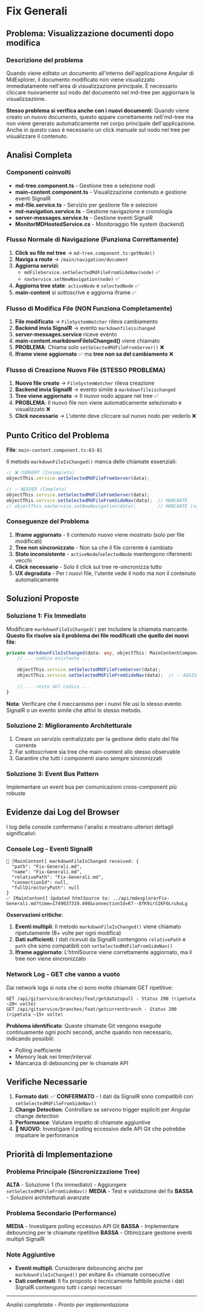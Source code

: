 ﻿# Fix Generali

## Problema: Visualizzazione documenti dopo modifica

### Descrizione del problema

Quando viene editato un documento all'interno dell'applicazione Angular di MdExplorer, il documento modificato non viene visualizzato immediatamente nell'area di visualizzazione principale. È necessario cliccare nuovamente sul nodo del documento nel md-tree per aggiornare la visualizzazione.

**Stesso problema si verifica anche con i nuovi documenti**: Quando viene creato un nuovo documento, questo appare correttamente nell'md-tree ma non viene generato automaticamente nel corpo principale dell'applicazione. Anche in questo caso è necessario un click manuale sul nodo nel tree per visualizzare il contenuto.

## Analisi Completa

### Componenti coinvolti

* **md-tree.component.ts** - Gestione tree e selezione nodi
* **main-content.component.ts** - Visualizzazione contenuto e gestione eventi SignalR
* **md-file.service.ts** - Servizio per gestione file e selezioni
* **md-navigation.service.ts** - Gestione navigazione e cronologia
* **server-messages.service.ts** - Gestione eventi SignalR
* **MonitorMDHostedService.cs** - Monitoraggio file system (backend)

### Flusso Normale di Navigazione (Funziona Correttamente)

1. **Click su file nel tree** → `md-tree.component.ts:getNode()`
2. **Naviga a route** → `/main/navigation/document`
3. **Aggiorna servizi**:
   * `mdFileService.setSelectedMdFileFromSideNav(node)` ✅
   * `navService.setNewNavigation(node)` ✅
4. **Aggiorna tree state**: `activeNode` e `selectedNode` ✅
5. **main-content** si sottoscrive e aggiorna iframe ✅

### Flusso di Modifica File (NON Funziona Completamente)

1. **File modificato** → `FileSystemWatcher` rileva cambiamento
2. **Backend invia SignalR** → evento `markdownfileischanged`
3. **server-messages.service** riceve evento
4. **main-content.markdownFileIsChanged()** viene chiamato
5. **PROBLEMA**: Chiama solo `setSelectedMdFileFromServer()` ❌
6. **Iframe viene aggiornato** ✅ ma **tree non sa del cambiamento** ❌

### Flusso di Creazione Nuovo File (STESSO PROBLEMA)

1. **Nuovo file creato** → `FileSystemWatcher` rileva creazione
2. **Backend invia SignalR** → evento simile a `markdownfileischanged`
3. **Tree viene aggiornato** → Il nuovo nodo appare nel tree ✅
4. **PROBLEMA**: Il nuovo file non viene automaticamente selezionato e visualizzato ❌
5. **Click necessario** → L'utente deve cliccare sul nuovo nodo per vederlo ❌

## Punto Critico del Problema

**File**: `main-content.component.ts:63-81`

Il metodo `markdownFileIsChanged()` manca delle chiamate essenziali:

```TypeScript
// ❌ CURRENT (Incompleto)
objectThis.service.setSelectedMdFileFromServer(data);

// ✅ NEEDED (Completo)
objectThis.service.setSelectedMdFileFromServer(data);
objectThis.service.setSelectedMdFileFromSideNav(data);  // MANCANTE
// objectThis.navService.setNewNavigation(data);        // MANCANTE (se accessibile)
```

### Conseguenze del Problema

1. **Iframe aggiornato** - Il contenuto nuovo viene mostrato (solo per file modificati)
2. **Tree non sincronizzato** - Non sa che il file corrente è cambiato
3. **Stato inconsistente** - `activeNode`/`selectedNode` mantengono riferimenti vecchi
4. **Click necessario** - Solo il click sul tree re-sincronizza tutto
5. **UX degradata** - Per i nuovi file, l'utente vede il nodo ma non il contenuto automaticamente

## Soluzioni Proposte

### Soluzione 1: Fix Immediato

Modificare `markdownFileIsChanged()` per includere la chiamata mancante. **Questo fix risolve sia il problema dei file modificati che quello dei nuovi file**:

```TypeScript
private markdownFileIsChanged(data: any, objectThis: MainContentComponent) {
    // ... codice esistente ...
    
    objectThis.service.setSelectedMdFileFromServer(data);
    objectThis.service.setSelectedMdFileFromSideNav(data);  // ✅ AGGIUNGERE
    
    // ... resto del codice ...
}
```

**Nota**: Verificare che il meccanismo per i nuovi file usi lo stesso evento SignalR o un evento simile che attivi lo stesso metodo.

### Soluzione 2: Miglioramento Architetturale

1. Creare un servizio centralizzato per la gestione dello stato del file corrente
2. Far sottoscrivere sia tree che main-content allo stesso observable
3. Garantire che tutti i componenti siano sempre sincronizzati

### Soluzione 3: Event Bus Pattern

Implementare un event bus per comunicazioni cross-component più robuste

## Evidenze dai Log del Browser

I log della console confermano l'analisi e mostrano ulteriori dettagli significativi:

### Console Log - Eventi SignalR

```log
📄 [MainContent] markdownFileIsChanged received: {
  "path": "Fix-Generali.md",
  "name": "Fix-Generali.md", 
  "relativePath": "Fix-Generali.md",
  "connectionId": null,
  "fullDirectoryPath": null
}
✅ [MainContent] Updated htmlSource to: ../api/mdexplorerFix-Generali.md?time=1749037319.498&connectionId=K7--8fK9irSIKFOLruhoLg
```

**Osservazioni critiche:**

1. **Eventi multipli**: Il metodo `markdownFileIsChanged()` viene chiamato ripetutamente (8+ volte per ogni modifica)
2. **Dati sufficienti**: I dati ricevuti da SignalR contengono `relativePath` e `path` che sono compatibili con `setSelectedMdFileFromSideNav()`
3. **Iframe aggiornato**: L'htmlSource viene correttamente aggiornato, ma il tree non viene sincronizzato

### Network Log - GET che vanno a vuoto

Dai network logs si nota che ci sono molte chiamate GET ripetitive:

```log
GET /api/gitservice/branches/feat/getdatatopull - Status 200 (ripetuta ~20+ volte)
GET /api/gitservice/branches/feat/getcurrentbranch - Status 200 (ripetuta ~15+ volte) 
```

**Problema identificato**: Queste chiamate Git vengono eseguite continuamente ogni pochi secondi, anche quando non necessario, indicando possibili:

* Polling inefficiente
* Memory leak nei timer/interval
* Mancanza di debouncing per le chiamate API

## Verifiche Necessarie

1. **Formato dati**: ✅ **CONFERMATO** - I dati da SignalR sono compatibili con `setSelectedMdFileFromSideNav()`
2. **Change Detection**: Controllare se servono trigger espliciti per Angular change detection
3. **Performance**: Valutare impatto di chiamate aggiuntive
4. **🚨 NUOVO**: Investigare il polling eccessivo delle API Git che potrebbe impattare le performance

## Priorità di Implementazione

### Problema Principale (Sincronizzazione Tree)

**ALTA** - Soluzione 1 (fix immediato) - Aggiungere `setSelectedMdFileFromSideNav()`
**MEDIA** - Test e validazione del fix
**BASSA** - Soluzioni architetturali avanzate

### Problema Secondario (Performance)

**MEDIA** - Investigare polling eccessivo API Git
**BASSA** - Implementare debouncing per le chiamate ripetitive
**BASSA** - Ottimizzare gestione eventi multipli SignalR

### Note Aggiuntive

* **Eventi multipli**: Considerare debouncing anche per `markdownFileIsChanged()` per evitare 8+ chiamate consecutive
* **Dati confermati**: Il fix proposto è tecnicamente fattibile poiché i dati SignalR contengono tutti i campi necessari

***

*Analisi completata - Pronto per implementazione*
